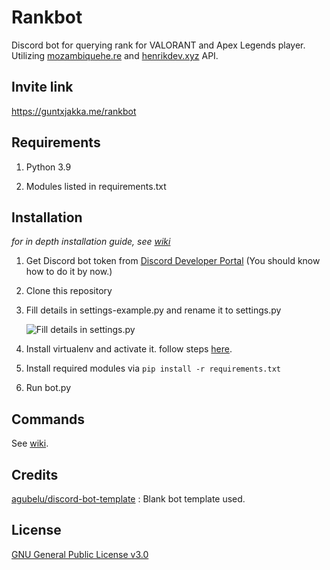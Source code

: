 # Rankbot

Discord bot for querying rank for VALORANT and Apex Legends player. Utilizing [mozambiquehe.re](https://apexlegendsapi.com/) and [henrikdev.xyz](https://docs.henrikdev.xyz/valorant.html) API.

## Invite link
https://guntxjakka.me/rankbot

## Requirements
1. Python 3.9

2. Modules listed in requirements.txt 

## Installation

*for in depth installation guide, see [wiki](https://github.com/gxjakkap/rankbot/wiki/Installation)*

1. Get Discord bot token from [Discord Developer Portal](https://discord.com/developers/applications) (You should know how to do it by now.)

2. Clone this repository 

3. Fill details in settings-example.py and rename it to settings.py

   ![Fill details in settings.py](https://i.ibb.co/5LCTjbR/Screenshot-101.png)
   
4. Install virtualenv and activate it. follow steps [here](https://docs.python-guide.org/dev/virtualenvs/#lower-level-virtualenv).

4. Install required modules via `pip install -r requirements.txt`

5. Run bot.py

## Commands

See [wiki](https://github.com/gxjakkap/rankbot/wiki).

## Credits

[agubelu/discord-bot-template](https://github.com/agubelu/discord-bot-template) : Blank bot template used.

## License

[GNU General Public License v3.0](https://github.com/gxjakkap/rankbot/blob/main/LICENSE)
